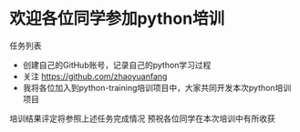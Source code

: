 # 欢迎各位同学参加python培训

任务列表
- 创建自己的GitHub账号，记录自己的python学习过程
- 关注 https://github.com/zhaoyuanfang
- 我将各位加入到python-training培训项目中，大家共同开发本次python培训项目

培训结果评定将参照上述任务完成情况
预祝各位同学在本次培训中有所收获
